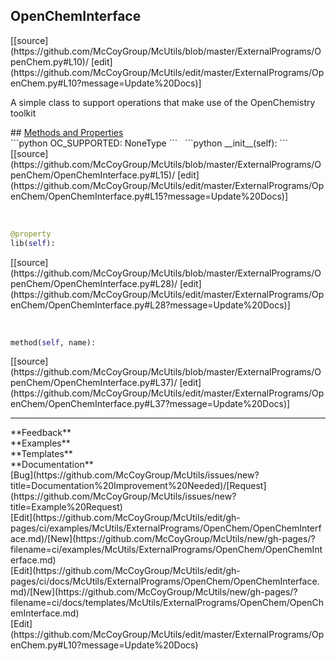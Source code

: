 ## <a id="McUtils.ExternalPrograms.OpenChem.OpenChemInterface">OpenChemInterface</a> 

<div class="docs-source-link" markdown="1">
[[source](https://github.com/McCoyGroup/McUtils/blob/master/ExternalPrograms/OpenChem.py#L10)/
[edit](https://github.com/McCoyGroup/McUtils/edit/master/ExternalPrograms/OpenChem.py#L10?message=Update%20Docs)]
</div>

A simple class to support operations that make use of the OpenChemistry toolkit







<div class="collapsible-section">
 <div class="collapsible-section collapsible-section-header" markdown="1">
## <a class="collapse-link" data-toggle="collapse" href="#methods" markdown="1"> Methods and Properties</a> <a class="float-right" data-toggle="collapse" href="#methods"><i class="fa fa-chevron-down"></i></a>
 </div>
 <div class="collapsible-section collapsible-section-body collapse show" id="methods" markdown="1">
 ```python
OC_SUPPORTED: NoneType
```
<a id="McUtils.ExternalPrograms.OpenChem.OpenChemInterface.__init__" class="docs-object-method">&nbsp;</a> 
```python
__init__(self): 
```
<div class="docs-source-link" markdown="1">
[[source](https://github.com/McCoyGroup/McUtils/blob/master/ExternalPrograms/OpenChem/OpenChemInterface.py#L15)/
[edit](https://github.com/McCoyGroup/McUtils/edit/master/ExternalPrograms/OpenChem/OpenChemInterface.py#L15?message=Update%20Docs)]
</div>


<a id="McUtils.ExternalPrograms.OpenChem.OpenChemInterface.lib" class="docs-object-method">&nbsp;</a> 
```python
@property
lib(self): 
```
<div class="docs-source-link" markdown="1">
[[source](https://github.com/McCoyGroup/McUtils/blob/master/ExternalPrograms/OpenChem/OpenChemInterface.py#L28)/
[edit](https://github.com/McCoyGroup/McUtils/edit/master/ExternalPrograms/OpenChem/OpenChemInterface.py#L28?message=Update%20Docs)]
</div>


<a id="McUtils.ExternalPrograms.OpenChem.OpenChemInterface.method" class="docs-object-method">&nbsp;</a> 
```python
method(self, name): 
```
<div class="docs-source-link" markdown="1">
[[source](https://github.com/McCoyGroup/McUtils/blob/master/ExternalPrograms/OpenChem/OpenChemInterface.py#L37)/
[edit](https://github.com/McCoyGroup/McUtils/edit/master/ExternalPrograms/OpenChem/OpenChemInterface.py#L37?message=Update%20Docs)]
</div>
 </div>
</div>












---


<div markdown="1" class="text-secondary">
<div class="container">
  <div class="row">
   <div class="col" markdown="1">
**Feedback**   
</div>
   <div class="col" markdown="1">
**Examples**   
</div>
   <div class="col" markdown="1">
**Templates**   
</div>
   <div class="col" markdown="1">
**Documentation**   
</div>
   <div class="col" markdown="1">
   
</div>
   <div class="col" markdown="1">
   
</div>
   <div class="col" markdown="1">
   
</div>
</div>
  <div class="row">
   <div class="col" markdown="1">
[Bug](https://github.com/McCoyGroup/McUtils/issues/new?title=Documentation%20Improvement%20Needed)/[Request](https://github.com/McCoyGroup/McUtils/issues/new?title=Example%20Request)   
</div>
   <div class="col" markdown="1">
[Edit](https://github.com/McCoyGroup/McUtils/edit/gh-pages/ci/examples/McUtils/ExternalPrograms/OpenChem/OpenChemInterface.md)/[New](https://github.com/McCoyGroup/McUtils/new/gh-pages/?filename=ci/examples/McUtils/ExternalPrograms/OpenChem/OpenChemInterface.md)   
</div>
   <div class="col" markdown="1">
[Edit](https://github.com/McCoyGroup/McUtils/edit/gh-pages/ci/docs/McUtils/ExternalPrograms/OpenChem/OpenChemInterface.md)/[New](https://github.com/McCoyGroup/McUtils/new/gh-pages/?filename=ci/docs/templates/McUtils/ExternalPrograms/OpenChem/OpenChemInterface.md)   
</div>
   <div class="col" markdown="1">
[Edit](https://github.com/McCoyGroup/McUtils/edit/master/ExternalPrograms/OpenChem.py#L10?message=Update%20Docs)   
</div>
   <div class="col" markdown="1">
   
</div>
   <div class="col" markdown="1">
   
</div>
   <div class="col" markdown="1">
   
</div>
</div>
</div>
</div>